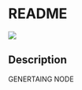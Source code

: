 # README
  <img src="https://img.shields.io/badge/LICENSE-MIT-blue.svg"> 

  ## Description
  GENERTAING NODE
 

